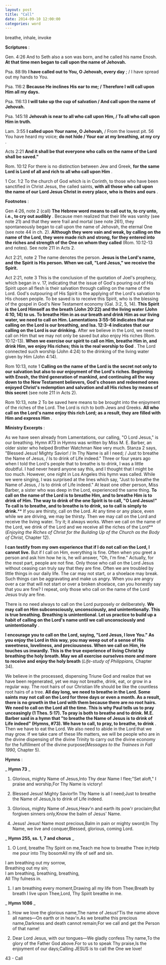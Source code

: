 ```yaml
---
layout: post
title: "Call"
date: 2014-09-10 12:00:00
categories: word
---
```


breathe, inhale, invoke

**Scriptures** :

Gen. 4:26 And to Seth also a son was born, and he called his name Enosh. **At that time men began to call upon the name of Jehovah.**

Psa. 88:9b **I have called out to You, O Jehovah, every day** ; / I have spread out my hands to You.

Psa. 116:2 **Because He inclines His ear to me; / Therefore I will call upon Him all my days.**

Psa. 116:13 **I will take up the cup of salvation / And call upon the name of Jehovah.**

Psa. 145:18 **Jehovah is near to all who call upon Him, / To all who call upon Him in truth.**

Lam. 3:55 **I called upon Your name, O Jehovah,** / From the lowest pit. 56 You have heard my voice; **do not hide / Your ear at my breathing, at my cry** .

Acts 2:21 **And it shall be that everyone who calls on the name of the Lord shall be saved."**

Rom. 10:12 For there is no distinction between Jew and Greek, **for the same Lord is Lord of all and rich to all who call upon Him** .

1 Cor. 1:2 To the church of God which is in Corinth, to those who have been sanctified in Christ Jesus, the called saints, **with all those who call upon the name of our Lord Jesus Christ in every place, who is theirs and ours** .

**Footnotes** :

Gen 4:26, note 2 (call) **The Hebrew word means to call out to, to cry unto, i.e., to cry out audibly** . Because men realized that their life was vanity (see note 21) and that they were frail and mortal (see note 261), they spontaneously began to call upon the name of Jehovah, the eternal One (see note 44 in ch. 2). **Although they were vain and weak, by calling on the name of the Lord, they were made rich and strong, for they entered into the riches and strength of the One on whom they called** (Rom. 10:12-13 and notes). See note 211 in Acts 2.

Act 2:21, note 2 The name denotes the person. **Jesus is the Lord's name, and the Spirit is His person. When we call, "Lord Jesus," we receive the Spirit.**

Act 2:21, note 3 This is the conclusion of the quotation of Joel's prophecy, which began in v. 17, indicating that the issue of God's pouring out of His Spirit upon all flesh is their salvation through calling on the name of the Lord. God's outpouring of His Spirit is the applying of the Lord's salvation to His chosen people. To be saved is to receive this Spirit, who is the blessing of the gospel in God's New Testament economy (Gal. 3:2, 5, 14). **This Spirit is the Lord Himself as the breath (John 20:22) and the living water (John 4:10, 14) to us. To breathe Him in as our breath and drink Him as our living water, we need to call on Him. Lamentations 3:55-56 indicates that our calling on the Lord is our breathing, and Isa. 12:3-4 indicates that our calling on the Lord is our drinking.** After we believe in the Lord, we need to call on Him that we may not only be saved but also enjoy His riches (Rom. 10:12-13). **When we exercise our spirit to call on Him, breathe Him in, and drink Him, we enjoy His riches; this is the real worship to God** . The Lord connected such worship (John 4:24) to the drinking of the living water given by Him (John 4:14).

Rom 10:13, note 1 **Calling on the name of the Lord is the secret not only to our salvation but also to our enjoyment of the Lord's riches. Beginning with Enosh, the third generation of mankind, and continuing all the way down to the New Testament believers, God's chosen and redeemed ones enjoyed Christ's redemption and salvation and all His riches by means of this secret** (see note 211 in Acts 2).

Rom 10:13, note 2 To be saved here means to be brought into the enjoyment of the riches of the Lord. The Lord is rich to both Jews and Greeks. **All who call on the Lord's name enjoy this rich Lord; as a result, they are filled with Him and express Him** .

**Ministry Excerpts** :

As we have seen already from Lamentations, our calling, "O Lord Jesus," is our breathing. Hymn #73 in Hymns was written by Miss M. E. Barber, an older sister who helped Brother Watchman Nee very much. Stanza 2 says, "Blessed Jesus! Mighty Savior! / In Thy Name is all I need; / Just to breathe the Name of Jesus, / Is to drink of Life indeed." Three or four years ago when I told the Lord's people that to breathe is to drink, I was a little doubtful. I had never heard anyone say this, and I thought that I might be too much. However, one night in Los Angeles this hymn was called. While we were singing, I was surprised at the lines which say, "Just to breathe the Name of Jesus, / Is to drink of Life indeed." At least one other person, Miss Barber, a sister who was deep in the Lord, experienced the same thing. **To call on the name of the Lord is to breathe Him, and to breathe Him is to drink of Him. The way to drink of the one Spirit is to call, "O Lord Jesus!" To call is to breathe, and to breathe is to drink, so to call is simply to drink.**** If you are thirsty, call on the Lord. At any time or any place, even while we are driving, we may be thirsty. Then we may call on the Lord and receive the living water. Try it; it always works. When we call on the name of the Lord, we drink of the Lord and we receive all the riches of the Lord** (_Enjoying the Riches of Christ for the Building Up of the Church as the Body of Christ,_ Chapter 12).

**I can testify from my own experience that if I do not call on the Lord, I cannot live.** But if I call on Him, everything is fine. Often when you greet a person and ask him how he is, he will answer, "Oh, I'm fine." Actually, for the most part, people are not fine. Only those who call on the Lord Jesus without ceasing can truly say that they are fine. Often we are troubled by little things in our daily life. The car may not start, or a shoelace may break. Such things can be aggravating and make us angry. When you are angry over a car that will not start or over a broken shoelace, can you honestly say that you are fine? I repeat, only those who call on the name of the Lord Jesus truly are fine.

There is no need always to call on the Lord purposely or deliberately. **We may call on Him subconsciously, unconsciously, and unintentionally. This is true breathing. Breathing is unintentional. Let us practice to build up a habit of calling on the Lord's name until we call unconsciously and unintentionally** .

**I encourage you to call on the Lord, saying, "Lord Jesus, I love You." As you enjoy the Lord in this way, you may weep out of a sense of His sweetness, loveliness, and preciousness. When we call on Him, He touches us inwardly. This is the true experience of living Christ by breathing the holy breath. May we all exercise ourselves more and more to receive and enjoy the holy breath** (_Life-study of Philippians,_ Chapter 34).

We believe in the processed, dispensing Triune God and realize that we have been regenerated, yet we may not breathe, drink, eat, or grow in a regular way. The root hairs of our Christian life should be like the countless root hairs of a tree. **All day long, we need to breathe in the Lord. Some saints may not call on the Lord for three days or even a month. As a result, there is no growth in the Lord with them because there are no root hairs. We need to call on the Lord all the time. This is why Paul tells us to pray unceasingly (1 Thes. 5:17). To pray is both to breathe and to drink. M.E. Barber said in a hymn that "to breathe the Name of Jesus is to drink of Life indeed" (Hymns, #73). We have to call, to pray, to breathe, to drink** . Then we have to eat the Lord. We also need to abide in the Lord that we may grow. If we take care of these life matters, we will be people who are in the divine dispensing of the divine Trinity to carry out the divine economy for the fulfillment of the divine purpose(_Messages to the Trainees in Fall 1990,_ Chapter 5).

**Hymns** :

_ **Hymn 73** _

1. Glorious, mighty Name of Jesus,Into Thy dear Name I flee;"Set aloft," I praise and worship,For Thy Name is victory!

1. Blessed Jesus! Mighty Savior!In Thy Name is all I need;Just to breathe the Name of Jesus,Is to drink of Life indeed.

1. Glorious, mighty Name of Jesus,Heav'n and earth its pow'r proclaim;But forgiven sinners only,Know the balm of Jesus' Name.

1. Jesus! Jesus! Name most precious,Balm in pain or mighty sword;In Thy Name, we live and conquer,Blessed, glorious, coming Lord.

_ **Hymn 255, ss. 1, 7 and chorus** _

1. O Lord, breathe Thy Spirit on me,Teach me how to breathe Thee in;Help me pour into Thy bosomAll my life of self and sin.

I am breathing out my sorrow,  
Breathing out my sin;  
I am breathing, breathing, breathing,  
All Thy fulness in.

1. I am breathing every moment,Drawing all my life from Thee;Breath by breath I live upon Thee,Lord, Thy Spirit breathe in me.

_ **Hymn 1086** _

1. How we love the glorious name,The name of Jesus!'Tis the name above all names—On earth or in heav'n.As we breathe this precious name,Darkness and death cannot remain;For we call and get the Person of that name!

1. Dear Lord Jesus, with our tongues—We gladly confess Thy name,To the glory of the Father God above.For to us to speak Thy praise,Is the enjoyment of our days;Calling JESUS is to call the One we love!

43 - Call
